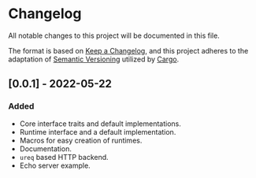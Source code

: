 # Changelog
All notable changes to this project will be documented in this file.

The format is based on [Keep a Changelog](https://keepachangelog.com/en/1.0.0/),
and this project adheres to the adaptation of [Semantic Versioning](https://semver.org/spec/v2.0.0.html) utilized by [Cargo](https://doc.rust-lang.org/cargo/reference/semver.html).

## [0.0.1] - 2022-05-22
### Added

- Core interface traits and default implementations.
- Runtime interface and a default implementation.
- Macros for easy creation of runtimes.
- Documentation.
- `ureq` based HTTP backend.
- Echo server example.